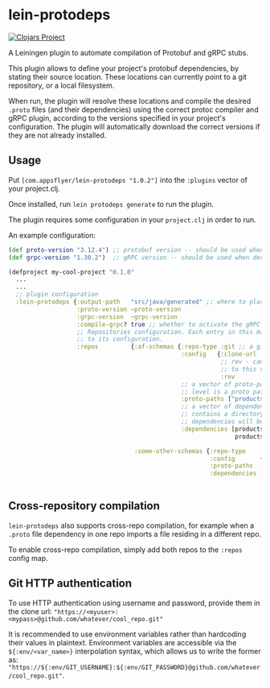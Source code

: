 # lein-protodeps

[![Clojars Project](https://img.shields.io/clojars/v/com.appsflyer/lein-protodeps.svg)](https://clojars.org/com.appsflyer/lein-protodeps)

A Leiningen plugin to automate compilation of Protobuf and gRPC stubs.

This plugin allows to define your project's protobuf dependencies, by stating
their source location. These locations can currently point to a git repository, or a local filesystem.

When run, the plugin will resolve these locations and compile the desired `.proto` files (and their dependencies)
using the correct protoc compiler and gRPC plugin, according to the versions specified
in your project's configuration. The plugin will automatically download the correct versions if they
are not already installed.

## Usage

Put `[com.appsflyer/lein-protodeps "1.0.2"]` into the `:plugins` vector of your project.clj.

Once installed, run `lein protodeps generate` to run the plugin.

The plugin requires some configuration in your `project.clj` in order to run.

An example configuration:

```clj
(def proto-version "3.12.4") ;; protobuf version -- should be used when declaring protobuf dependencies
(def grpc-version "1.30.2")  ;; gRPC version -- should be used when declaring gRPC dependencies

(defproject my-cool-project "0.1.0"
  ...
  ...
  ;; plugin configuration
  :lein-protodeps {:output-path   "src/java/generated" ;; where to place the generated files? Should reside within your `java-source-paths`
                   :proto-version ~proto-version
                   :grpc-version  ~grpc-version
                   :compile-grpc? true ;; whether to activate the gRPC plugin during the stub generation process
                   ;; Repositories configuration. Each entry in this map is an entry mapping a logical repository name
                   ;; to its configuration.
                   :repos         {:af-schemas {:repo-type :git ;; a git repo
                                                :config   {:clone-url   "git@localhost:test/repo.git" ;; url to clone from
                                                           ;; rev - can point to a commit hash, tag name or branch name. The repo will be cloned
                                                           ;; to this version of itself. If unspecified, will point to origin's HEAD (i.e, master).
                                                           :rev         "mybranch"}
                                                ;; a vector of proto-paths relative to the directory root. May use an empty string if the root
                                                ;; level is a proto path in itself.
                                                :proto-paths ["products"]
                                                ;; a vector of dependencies which control what stubs to compile. Each dependency vector
                                                ;; contains a directory under one of the proto paths. All files in this directory and their
                                                ;; dependencies will be compiled.
                                                :dependencies [products/events
                                                               products/adrevenue]}

                                   :some-other-schemas {:repo-type    :filesystem ;; read files directly from filesystem instead of git.
                                                        :config       {:path "../schemas"} ;; path, either relative or absolute
                                                        :proto-paths  ["products"]
                                                        :dependencies [products/foo
                                                                       products/bar]}}}
```

## Cross-repository compilation

`lein-protodeps` also supports cross-repo compilation, for example when a `.proto` file dependency in one repo imports a file
residing in a different repo.

To enable cross-repo compilation, simply add both repos to the `:repos` config map.

## Git HTTP authentication

To use HTTP authentication using username and password, provide them in the clone url: `"https://<myuser>:<mypass>@github.com/whatever/cool_repo.git"`

It is recommended to use environment variables rather than hardcoding their values in plaintext. Environment variables are accessible via the `${:env/<var_name>}` interpolation syntax, which allows us to write the former as: `"https://${:env/GIT_USERNAME}:${:env/GIT_PASSWORD}@github.com/whatever/cool_repo.git"`.
